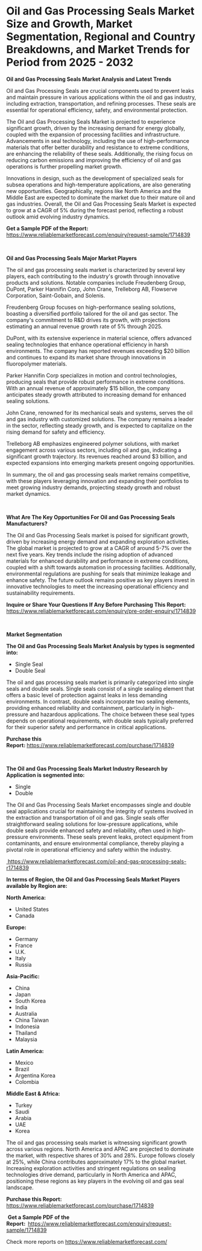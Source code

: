 <p><h1>Oil and Gas Processing Seals Market Size and Growth, Market Segmentation, Regional and Country Breakdowns, and Market Trends for Period from 2025 -  2032</h1></p><p><strong>Oil and Gas Processing Seals Market Analysis and Latest Trends</strong></p>
<p><p>Oil and Gas Processing Seals are crucial components used to prevent leaks and maintain pressure in various applications within the oil and gas industry, including extraction, transportation, and refining processes. These seals are essential for operational efficiency, safety, and environmental protection. </p><p>The Oil and Gas Processing Seals Market is projected to experience significant growth, driven by the increasing demand for energy globally, coupled with the expansion of processing facilities and infrastructure. Advancements in seal technology, including the use of high-performance materials that offer better durability and resistance to extreme conditions, are enhancing the reliability of these seals. Additionally, the rising focus on reducing carbon emissions and improving the efficiency of oil and gas operations is further propelling market growth. </p><p>Innovations in design, such as the development of specialized seals for subsea operations and high-temperature applications, are also generating new opportunities. Geographically, regions like North America and the Middle East are expected to dominate the market due to their mature oil and gas industries. Overall, the Oil and Gas Processing Seals Market is expected to grow at a CAGR of 5% during the forecast period, reflecting a robust outlook amid evolving industry dynamics.</p></p>
<p><strong>Get a Sample PDF of the Report:&nbsp;</strong> <a href="https://www.reliablemarketforecast.com/enquiry/request-sample/1714839?utm_campaign=2232&utm_medium=2&utm_source=Github&utm_content=ia&utm_term=30012025&utm_id=oil-and-gas-processing-seals">https://www.reliablemarketforecast.com/enquiry/request-sample/1714839</a></p>
<p>&nbsp;</p>
<p><strong>Oil and Gas Processing Seals Major Market Players</strong></p>
<p><p>The oil and gas processing seals market is characterized by several key players, each contributing to the industry's growth through innovative products and solutions. Notable companies include Freudenberg Group, DuPont, Parker Hannifin Corp, John Crane, Trelleborg AB, Flowserve Corporation, Saint-Gobain, and Solenis.</p><p>Freudenberg Group focuses on high-performance sealing solutions, boasting a diversified portfolio tailored for the oil and gas sector. The company's commitment to R&D drives its growth, with projections estimating an annual revenue growth rate of 5% through 2025.</p><p>DuPont, with its extensive experience in material science, offers advanced sealing technologies that enhance operational efficiency in harsh environments. The company has reported revenues exceeding $20 billion and continues to expand its market share through innovations in fluoropolymer materials.</p><p>Parker Hannifin Corp specializes in motion and control technologies, producing seals that provide robust performance in extreme conditions. With an annual revenue of approximately $15 billion, the company anticipates steady growth attributed to increasing demand for enhanced sealing solutions.</p><p>John Crane, renowned for its mechanical seals and systems, serves the oil and gas industry with customized solutions. The company remains a leader in the sector, reflecting steady growth, and is expected to capitalize on the rising demand for safety and efficiency.</p><p>Trelleborg AB emphasizes engineered polymer solutions, with market engagement across various sectors, including oil and gas, indicating a significant growth trajectory. Its revenues reached around $3 billion, and expected expansions into emerging markets present ongoing opportunities.</p><p>In summary, the oil and gas processing seals market remains competitive, with these players leveraging innovation and expanding their portfolios to meet growing industry demands, projecting steady growth and robust market dynamics.</p></p>
<p>&nbsp;</p>
<p><strong>What Are The Key Opportunities For Oil and Gas Processing Seals Manufacturers?</strong></p>
<p><p>The Oil and Gas Processing Seals market is poised for significant growth, driven by increasing energy demand and expanding exploration activities. The global market is projected to grow at a CAGR of around 5-7% over the next five years. Key trends include the rising adoption of advanced materials for enhanced durability and performance in extreme conditions, coupled with a shift towards automation in processing facilities. Additionally, environmental regulations are pushing for seals that minimize leakage and enhance safety. The future outlook remains positive as key players invest in innovative technologies to meet the increasing operational efficiency and sustainability requirements.</p></p>
<p><strong>Inquire or Share Your Questions If Any Before Purchasing This Report:</strong> <a href="https://www.reliablemarketforecast.com/enquiry/pre-order-enquiry/1714839?utm_campaign=2232&utm_medium=2&utm_source=Github&utm_content=ia&utm_term=30012025&utm_id=oil-and-gas-processing-seals">https://www.reliablemarketforecast.com/enquiry/pre-order-enquiry/1714839</a></p>
<p>&nbsp;</p>
<p><strong>Market Segmentation</strong></p>
<p><strong>The Oil and Gas Processing Seals Market Analysis by types is segmented into:</strong></p>
<p><ul><li>Single Seal</li><li>Double Seal</li></ul></p>
<p><p>The oil and gas processing seals market is primarily categorized into single seals and double seals. Single seals consist of a single sealing element that offers a basic level of protection against leaks in less demanding environments. In contrast, double seals incorporate two sealing elements, providing enhanced reliability and containment, particularly in high-pressure and hazardous applications. The choice between these seal types depends on operational requirements, with double seals typically preferred for their superior safety and performance in critical applications.</p></p>
<p><strong>Purchase this Report:&nbsp;</strong><a href="https://www.reliablemarketforecast.com/purchase/1714839?utm_campaign=2232&utm_medium=2&utm_source=Github&utm_content=ia&utm_term=30012025&utm_id=oil-and-gas-processing-seals">https://www.reliablemarketforecast.com/purchase/1714839</a></p>
<p>&nbsp;</p>
<p><strong>The Oil and Gas Processing Seals Market Industry Research by Application is segmented into:</strong></p>
<p><ul><li>Single</li><li>Double</li></ul></p>
<p><p>The Oil and Gas Processing Seals Market encompasses single and double seal applications crucial for maintaining the integrity of systems involved in the extraction and transportation of oil and gas. Single seals offer straightforward sealing solutions for low-pressure applications, while double seals provide enhanced safety and reliability, often used in high-pressure environments. These seals prevent leaks, protect equipment from contaminants, and ensure environmental compliance, thereby playing a pivotal role in operational efficiency and safety within the industry.</p></p>
<p><a href="https://www.reliablemarketforecast.com/oil-and-gas-processing-seals-r1714839?utm_campaign=2232&utm_medium=2&utm_source=Github&utm_content=ia&utm_term=30012025&utm_id=oil-and-gas-processing-seals">&nbsp;https://www.reliablemarketforecast.com/oil-and-gas-processing-seals-r1714839</a></p>
<p><strong>In terms of Region, the Oil and Gas Processing Seals Market Players available by Region are:</strong></p>
<p>
    <p> <strong> North America: </strong>
        <ul>
            <li>United States</li>
            <li>Canada</li>
        </ul>
        </p> 
    <p> <strong> Europe: </strong>
        <ul>
            <li>Germany</li>
            <li>France</li>
            <li>U.K.</li>
            <li>Italy</li>
            <li>Russia</li>
        </ul>
        </p> 
    <p> <strong> Asia-Pacific: </strong>
        <ul>
            <li>China</li>
            <li>Japan</li>
            <li>South Korea</li>
            <li>India</li>
            <li>Australia</li>
            <li>China Taiwan</li>
            <li>Indonesia</li>
            <li>Thailand</li>
            <li>Malaysia</li>
        </ul>
        </p> 
    <p> <strong> Latin America: </strong>
        <ul>
            <li>Mexico</li>
            <li>Brazil</li>
            <li>Argentina Korea</li>
            <li>Colombia</li>
        </ul>
        </p> 
    <p> <strong> Middle East & Africa: </strong>
        <ul>
            <li>Turkey</li>
            <li>Saudi</li>
            <li>Arabia</li>
            <li>UAE</li>
            <li>Korea</li>
        </ul>
    </p>
    </p>
<p><p>The oil and gas processing seals market is witnessing significant growth across various regions. North America and APAC are projected to dominate the market, with respective shares of 30% and 28%. Europe follows closely at 25%, while China contributes approximately 17% to the global market. Increasing exploration activities and stringent regulations on sealing technologies drive demand, particularly in North America and APAC, positioning these regions as key players in the evolving oil and gas seal landscape.</p></p>
<p><strong>Purchase this Report: </strong><a href="https://www.reliablemarketforecast.com/purchase/1714839?utm_campaign=2232&utm_medium=2&utm_source=Github&utm_content=ia&utm_term=30012025&utm_id=oil-and-gas-processing-seals">https://www.reliablemarketforecast.com/purchase/1714839</a></p>
<p>&nbsp;<strong>Get a Sample PDF of the Report:&nbsp;&nbsp;</strong><a href="https://www.reliablemarketforecast.com/enquiry/request-sample/1714839?utm_campaign=2232&utm_medium=2&utm_source=Github&utm_content=ia&utm_term=30012025&utm_id=oil-and-gas-processing-seals">https://www.reliablemarketforecast.com/enquiry/request-sample/1714839</a></p>
<p><strong></strong></p>
<p>Check more reports on <a href="https://www.reliablemarketforecast.com/?utm_campaign=2232&utm_medium=2&utm_source=Github&utm_content=ia&utm_term=30012025&utm_id=oil-and-gas-processing-seals">https://www.reliablemarketforecast.com/</a></p>